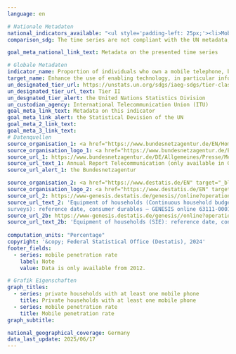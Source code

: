 ```yaml
---
language: en    

# Nationale Metadaten    
national_indicators_available: "<ul style='padding-left: 25px;'><li>Mobile penetration rate</li> <li> Private households with at least one mobile phone</li></ul>"    
comparison_sdg: The time series are not compliant with the UN metadata, but provide additional information.    

goal_meta_national_link_text: Metadata on the presented time series    

# Globale Metadaten    
indicator_name: Proportion of individuals who own a mobile telephone, by sex    
target_name: Enhance the use of enabling technology, in particular information and communications technology, to promote the empowerment of women    
un_designated_tier_url: https://unstats.un.org/sdgs/iaeg-sdgs/tier-classification/    
un_designated_tier_url_text: Tier II    
un_desgnated_tier_alert: the United Nations Statistics Division    
un_custodian_agency: International Telecommunication Union (ITU)    
goal_meta_link_text: Metadata on this indicator    
goal_meta_link_alert: the Statistical Devision of the UN    
goal_meta_2_link_text:     
goal_meta_3_link_text:         
# Datenquellen
source_organisation_1: <a href="https://www.bundesnetzagentur.de/EN/Home/home_node.html" target="_blank" onclick="return confirm_alert('the Bundesnetzagentur','En');" title="Click here to go to the website of the organisation Bundesnetzagentur."> Bundesnetzagentur </a>
source_organisation_logo_1: <a href="https://www.bundesnetzagentur.de/EN/Home/home_node.html" target="_blank" onclick="return confirm_alert('the Bundesnetzagentur','En');"><img src="https://sdg-indikatoren.de/public/OrgImgEn/bundesnetzagentur.png" alt="Logo bundesnetzagentur" style="height:60px; width:148px"/></a>
source_url_1: https://www.bundesnetzagentur.de/DE/Allgemeines/Presse/Mediathek_3/start.html
source_url_text_1: Annual Report Telecommunication (only available in German)
source_url_alert_1: the Bundesnetzagentur

source_organisation_2: <a href="https://www.destatis.de/EN" target="_blank" title="Click here to go to the website of the organisation Federal Statistical Office (Destatis)."> Federal Statistical Office (Destatis) </a>
source_organisation_logo_2: <a href="https://www.destatis.de/EN" target="_blank"><img src="https://sdg-indikatoren.de/public/OrgImgEn/destatis.png" alt="Logo destatis" style="height:60px; width:148px"/></a>
source_url_2: https://www-genesis.destatis.de/genesis//online?operation=table&code=63111-0001&bypass=true&language=en
source_url_text_2: 'Equipment of households (Continuous household budget
surveys): reference date, consumer durables – GENESIS online 63111-0001'
source_url_2b: https://www-genesis.destatis.de/genesis//online?operation=table&code=63211-0001&bypass=true&language=en
source_url_text_2b: 'Equipment of households (SIE): reference date, consumer durables – GENESIS online 63211-0001'
    
computation_units: "Percentage"    
copyright: '&copy; Federal Statistical Office (Destatis), 2024'    
footer_fields:
  - series: mobile penetration rate
    label: Note
    value: Data is only available from 2012.    

# Grafik Eigenschaften    
graph_titles:
  - series: private households with at least one mobile phone
    title: Private households with at least one mobile phone
  - series: mobile penetration rate
    title: Mobile penetration rate
graph_subtitle:     

national_geographical_coverage: Germany    
data_last_update: 2025/06/17    
---
```


<span></span>